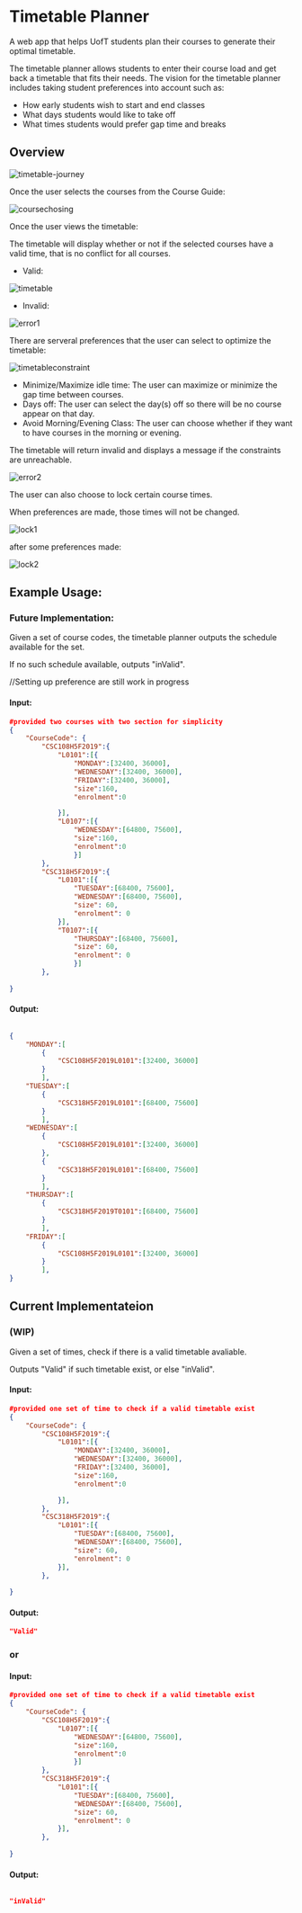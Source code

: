 # Timetable Planner

A web app that helps UofT students plan their courses to generate their optimal timetable. 

The timetable planner allows students to enter their course load and get back a timetable that fits their needs. The vision for the timetable planner includes taking student preferences into account such as: 

- How early students wish to start and end classes
- What days students would like to take off
- What times students would prefer gap time and breaks


## Overview

![timetable-journey](Timetable-journey.png)

Once the user selects the courses from the Course Guide:

![coursechosing](coursechosing.JPG)

Once the user views the timetable:

The timetable will display whether or not if the selected courses have a valid time, that is no conflict for all courses.

 - Valid:
 
![timetable](timetable.JPG)

 - Invalid:
 
![error1](error1.JPG)

There are serveral preferences that the user can select to optimize the timetable:

![timetableconstraint](timetableconstraint.JPG)


 - Minimize/Maximize idle time: The user can maximize or minimize the gap time between courses.
 - Days off: The user can select the day(s) off so there will be no course appear on that day.
 - Avoid Morning/Evening Class: The user can choose whether if they want to have courses in the morning or evening.
 
The timetable will return invalid and displays a message if the constraints are unreachable.

![error2](error2.JPG)

The user can also choose to lock certain course times. 

When preferences are made, those times will not be changed.

![lock1](lock1.JPG)

after some preferences made:

![lock2](lock2.JPG)


## Example Usage:

### Future Implementation:

Given a set of course codes, the timetable planner outputs the schedule available for the set.

If no such schedule available, outputs "inValid".

//Setting up preference are still work in progress

#### Input:

```json
#provided two courses with two section for simplicity
{
    "CourseCode": {
        "CSC108H5F2019":{
            "L0101":[{
                "MONDAY":[32400, 36000],
                "WEDNESDAY":[32400, 36000],
                "FRIDAY":[32400, 36000],
                "size":160,
                "enrolment":0

            }],
            "L0107":[{
                "WEDNESDAY":[64800, 75600],
                "size":160,
                "enrolment":0
                }]
        },
        "CSC318H5F2019":{
            "L0101":[{
                "TUESDAY":[68400, 75600],
                "WEDNESDAY":[68400, 75600],
                "size": 60,
                "enrolment": 0
            }],
            "T0107":[{
                "THURSDAY":[68400, 75600],
                "size": 60,
                "enrolment": 0
                }]
        },
        
}

```

#### Output:

```json

{
    "MONDAY":[
        {
            "CSC108H5F2019L0101":[32400, 36000]
        }
        ],
    "TUESDAY":[
        {
            "CSC318H5F2019L0101":[68400, 75600]
        }
        ],
    "WEDNESDAY":[
        {
            "CSC108H5F2019L0101":[32400, 36000]
        },
        {
            "CSC318H5F2019L0101":[68400, 75600]
        }
        ],
    "THURSDAY":[
        {
            "CSC318H5F2019T0101":[68400, 75600]
        }
        ],
    "FRIDAY":[
        {
            "CSC108H5F2019L0101":[32400, 36000]
        }
        ],
}

```

## Current Implementateion
### (WIP)

Given a set of times, check if there is a valid timetable avaliable.

Outputs "Valid" if such timetable exist, or else "inValid".

#### Input:

```json
#provided one set of time to check if a valid timetable exist
{
    "CourseCode": {
        "CSC108H5F2019":{
            "L0101":[{
                "MONDAY":[32400, 36000],
                "WEDNESDAY":[32400, 36000],
                "FRIDAY":[32400, 36000],
                "size":160,
                "enrolment":0

            }],
        },
        "CSC318H5F2019":{
            "L0101":[{
                "TUESDAY":[68400, 75600],
                "WEDNESDAY":[68400, 75600],
                "size": 60,
                "enrolment": 0
            }],
        },
        
}
```

#### Output:

```json
"Valid"
```
### or

#### Input:

```json
#provided one set of time to check if a valid timetable exist
{
    "CourseCode": {
        "CSC108H5F2019":{
            "L0107":[{
                "WEDNESDAY":[64800, 75600],
                "size":160,
                "enrolment":0
                }]
        },
        "CSC318H5F2019":{
            "L0101":[{
                "TUESDAY":[68400, 75600],
                "WEDNESDAY":[68400, 75600],
                "size": 60,
                "enrolment": 0
            }],
        },
        
}

```

#### Output:

```json

"inValid"

```
